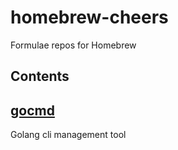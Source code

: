homebrew-cheers
===

Formulae repos for Homebrew

Contents
---

## [gocmd](https://github.com/sawadashota/gocmd)

Golang cli management tool
